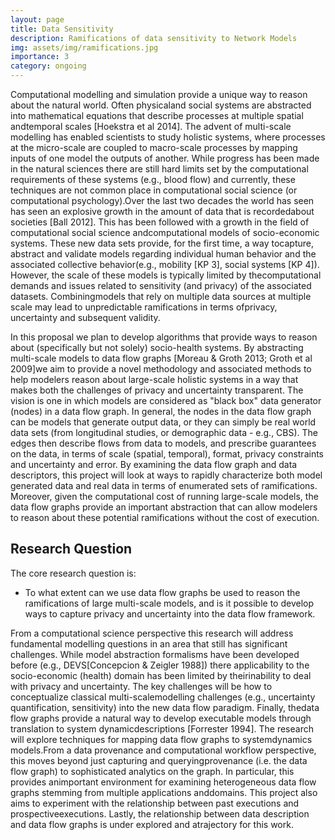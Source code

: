```yaml
---
layout: page
title: Data Sensitivity
description: Ramifications of data sensitivity to Network Models
img: assets/img/ramifications.jpg
importance: 3
category: ongoing
---
```


Computational modelling and simulation provide a unique way to reason about the natural world. Often physicaland social systems are abstracted into mathematical equations that describe processes at multiple spatial andtemporal scales [Hoekstra et al 2014]. The advent of multi-scale modelling has enabled scientists to study holistic systems, where processes at the micro-scale are coupled to macro-scale processes by mapping inputs of one model the outputs of another. While progress has been made in the natural sciences there are still hard limits set by the computational requirements of these systems (e.g., blood flow) and currently, these techniques are not common place in computational social science (or computational psychology).Over the last two decades the world has seen has seen an explosive growth in the amount of data that is recordedabout societies [Ball 2012]. This has been followed with a growth in the field of computational social science andcomputational models of socio-economic systems. These new data sets provide, for the first time, a way tocapture, abstract and validate models regarding individual human behavior and the associated collective behavior(e.g., mobility [KP 3], social systems [KP 4]). However, the scale of these models is typically limited by thecomputational demands and issues related to sensitivity (and privacy) of the associated datasets. Combiningmodels that rely on multiple data sources at multiple scale may lead to unpredictable ramifications in terms ofprivacy, uncertainty and subsequent validity.

In this proposal we plan to develop algorithms that provide ways to reason about (specifically but not solely) socio-health systems. By abstracting multi-scale models to data flow graphs [Moreau &amp; Groth 2013; Groth et al 2009]we aim to provide a novel methodology and associated methods to help modelers reason about large-scale holistic systems in a way that makes both the challenges of privacy and uncertainty transparent. The vision is one in which models are considered as &quot;black box&quot; data generator (nodes) in a data flow graph. In general, the nodes in the data flow graph can be models that generate output data, or they can simply be real world data sets (from longitudinal studies, or demographic data - e.g., CBS). The edges then describe flows from data to models, and prescribe guarantees on the data, in terms of scale (spatial, temporal), format, privacy constraints and uncertainty and error. By examining the data flow graph and data descriptors, this project will look at ways to rapidly characterize both model generated data and real data in terms of enumerated sets of ramifications. Moreover, given the computational cost of running large-scale models, the data flow graphs provide an important abstraction that can allow modelers to reason about these potential ramifications without the cost of execution.

## Research Question

The core research question is:

- To what extent can we use data flow graphs be used to reason the ramifications of large multi-scale models, and is it possible to develop ways to capture privacy and uncertainty into the data flow framework.

From a computational science perspective this research will address fundamental modelling questions in an area that still has significant challenges. While model abstraction formalisms have been developed before (e.g., DEVS[Concepcion &amp; Zeigler 1988]) there applicability to the socio-economic (health) domain has been limited by theirinability to deal with privacy and uncertainty. The key challenges will be how to conceptualize classical multi-scalemodelling challenges (e.g., uncertainty quantification, sensitivity) into the new data flow paradigm. Finally, thedata flow graphs provide a natural way to develop executable models through translation to system dynamicdescriptions [Forrester 1994]. The research will explore techniques for mapping data flow graphs to systemdynamics models.From a data provenance and computational workflow perspective, this moves beyond just capturing and queryingprovenance (i.e. the data flow graph) to sophisticated analytics on the graph. In particular, this provides animportant environment for examining heterogeneous data flow graphs stemming from multiple applications anddomains. This project also aims to experiment with the relationship between past executions and prospectiveexecutions. Lastly, the relationship between data description and data flow graphs is under explored and atrajectory for this work.
